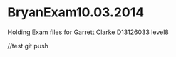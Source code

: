 BryanExam10.03.2014
===================

Holding Exam files for Garrett Clarke D13126033 level8

//test git push
